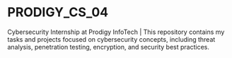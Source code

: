 # PRODIGY_CS_04
 Cybersecurity Internship at Prodigy InfoTech | This repository contains my tasks and projects focused on cybersecurity concepts, including threat analysis, penetration testing, encryption, and security best practices.
